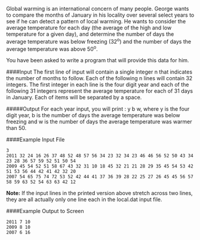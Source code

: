 Global warming is an international concern of many people. George wants to compare the months of January in his locality over several select years to see if he can detect a pattern of local warming. He wants to consider the average temperature for each day (the average of the high and low temperature for a given day), and determine the number of days the average temperature was below freezing (32<sup>o</sup>) and the number of days the average temperature was above 50<sup>o</sup>.

You have been asked to write a program that will provide this data for him.

####Input
The first line of input will contain a single integer n that indicates the number of months to follow. Each of the following n lines will contain 32 integers. The first integer in each line is the four digit year and each of the following 31 integers represent the average temperature for each of 31 days in January. Each of items will be separated by a space.

#####Output
For each year input, you will print : y b w, where y is the four digit year, b is the number of days the average temperature was below freezing and w is the number of days the average temperature was warmer than 50.

####Example Input File
```
3
2011 32 24 16 26 37 48 52 48 57 56 34 23 32 34 23 46 46 56 52 50 43 34 23 28 36 57 59 52 51 50 54
2009 45 54 52 51 58 67 43 32 31 10 18 45 32 21 21 28 29 35 45 54 53 42 51 53 56 44 42 41 42 32 20
2007 54 65 75 74 72 53 52 42 44 41 37 36 39 28 22 25 27 26 45 45 56 57 58 59 63 52 54 63 63 42 12
```

<strong>Note:</strong> If the input lines in the printed version above stretch across two lines, they are all actually only one line each in the local.dat input file.

####Example Output to Screen
```
2011 7 10
2009 8 10
2007 6 16
```
